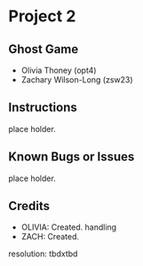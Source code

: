 #	Project	2
##	Ghost Game
*	Olivia Thoney (opt4)
*	Zachary Wilson-Long (zsw23)  
##	Instructions
place holder.
##	Known	Bugs	or	Issues
place holder.
##	Credits
*	OLIVIA: Created. 
handling
*	ZACH: Created. 

resolution: tbdxtbd
